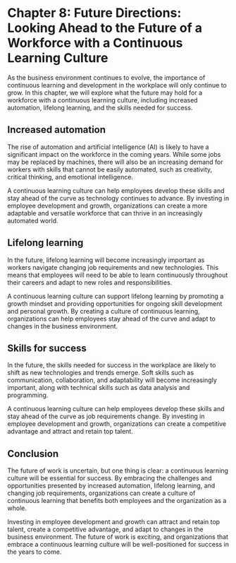 Chapter 8: Future Directions: Looking Ahead to the Future of a Workforce with a Continuous Learning Culture
===========================================================================================================

As the business environment continues to evolve, the importance of continuous learning and development in the workplace will only continue to grow. In this chapter, we will explore what the future may hold for a workforce with a continuous learning culture, including increased automation, lifelong learning, and the skills needed for success.

Increased automation
--------------------

The rise of automation and artificial intelligence (AI) is likely to have a significant impact on the workforce in the coming years. While some jobs may be replaced by machines, there will also be an increasing demand for workers with skills that cannot be easily automated, such as creativity, critical thinking, and emotional intelligence.

A continuous learning culture can help employees develop these skills and stay ahead of the curve as technology continues to advance. By investing in employee development and growth, organizations can create a more adaptable and versatile workforce that can thrive in an increasingly automated world.

Lifelong learning
-----------------

In the future, lifelong learning will become increasingly important as workers navigate changing job requirements and new technologies. This means that employees will need to be able to learn continuously throughout their careers and adapt to new roles and responsibilities.

A continuous learning culture can support lifelong learning by promoting a growth mindset and providing opportunities for ongoing skill development and personal growth. By creating a culture of continuous learning, organizations can help employees stay ahead of the curve and adapt to changes in the business environment.

Skills for success
------------------

In the future, the skills needed for success in the workplace are likely to shift as new technologies and trends emerge. Soft skills such as communication, collaboration, and adaptability will become increasingly important, along with technical skills such as data analysis and programming.

A continuous learning culture can help employees develop these skills and stay ahead of the curve as job requirements change. By investing in employee development and growth, organizations can create a competitive advantage and attract and retain top talent.

Conclusion
----------

The future of work is uncertain, but one thing is clear: a continuous learning culture will be essential for success. By embracing the challenges and opportunities presented by increased automation, lifelong learning, and changing job requirements, organizations can create a culture of continuous learning that benefits both employees and the organization as a whole.

Investing in employee development and growth can attract and retain top talent, create a competitive advantage, and adapt to changes in the business environment. The future of work is exciting, and organizations that embrace a continuous learning culture will be well-positioned for success in the years to come.
